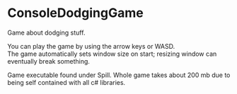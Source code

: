 # ConsoleDodgingGame
 Game about dodging stuff.

You can play the game by using the arrow keys or WASD.  
The game automatically sets window size on start; resizing window can eventually break something.

Game executable found under Spill. Whole game takes about 200 mb due to being self contained with all c# libraries.

